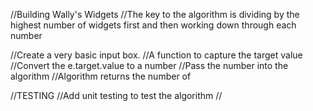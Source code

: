 //Building Wally's Widgets
//The key to the algorithm is dividing by the highest number of widgets first and then working down through each number

//Create a very basic input box.
//A function to capture the target value
//Convert the e.target.value to a number
//Pass the number into the algorithm
//Algorithm returns the number of

//TESTING
//Add unit testing to test the algorithm
//

